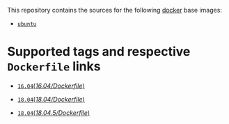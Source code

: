 This repository contains the sources for the following [docker](https://docker.io) base images:

- [`ubuntu`](https://hub.docker.com/r/library/ubuntu/)



# Supported tags and respective `Dockerfile` links

- [`16.04`(*16.04/Dockerfile*)](https://github.com/idoall/docker/blob/master/ubuntu/16.04/Dockerfile)

- [`18.04`(*18.04/Dockerfile*)](https://github.com/idoall/docker/blob/master/ubuntu/18.04/Dockerfile)

- [`18.04`(*18.04.5/Dockerfile*)](https://github.com/idoall/docker/blob/master/ubuntu/18.04.5/Dockerfile)
  ​

